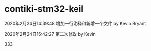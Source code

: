 # contiki-stm32-keil
2020年2月24日14:39:48
增加一行注释和新增一个文件
by Kevin Bryant

2020年2月24日15:42:27
第二次修改
by Kevin


333